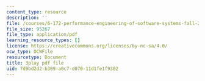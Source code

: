 ```yaml
---
content_type: resource
description: ''
file: /courses/6-172-performance-engineering-of-software-systems-fall-2018/7d9bd2d2b309a0c7d07011d1fe1f9302_xDKnMXtZKq8.pdf
file_size: 95267
file_type: application/pdf
learning_resource_types: []
license: https://creativecommons.org/licenses/by-nc-sa/4.0/
ocw_type: OCWFile
resourcetype: Document
title: 3play pdf file
uid: 7d9bd2d2-b309-a0c7-d070-11d1fe1f9302
---
```

